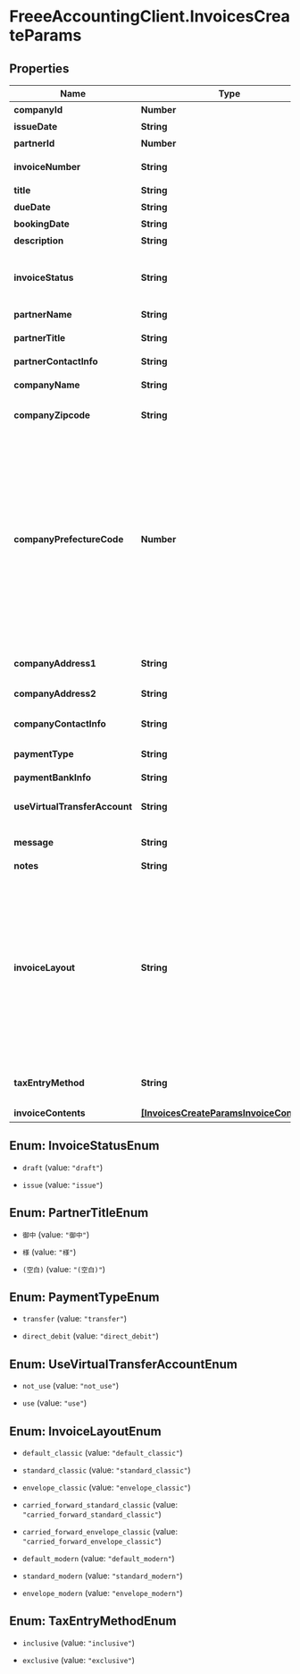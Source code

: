 # FreeeAccountingClient.InvoicesCreateParams

## Properties
Name | Type | Description | Notes
------------ | ------------- | ------------- | -------------
**companyId** | **Number** | 事業所ID | 
**issueDate** | **String** | 請求日 (yyyy-mm-dd) | [optional] 
**partnerId** | **Number** | 取引先ID | [optional] 
**invoiceNumber** | **String** | 請求書番号 (デフォルト: 自動採番されます) | [optional] 
**title** | **String** | タイトル (デフォルト: 請求書) | [optional] 
**dueDate** | **String** | 期日 (yyyy-mm-dd) | [optional] 
**bookingDate** | **String** | 売上計上日 | [optional] 
**description** | **String** | 概要 | [optional] 
**invoiceStatus** | **String** | 請求書ステータス  (draft: 下書き (デフォルト), issue: 発行(請求先WFを利用している場合はWFに乗ります)) | [optional] 
**partnerName** | **String** | 取引先名 | [optional] 
**partnerTitle** | **String** | 敬称（御中、様、(空白)の3つから選択） | [optional] 
**partnerContactInfo** | **String** | 取引先担当者名 | [optional] 
**companyName** | **String** | 事業所名 (デフォルトは事業所設定情報が補完されます) | [optional] 
**companyZipcode** | **String** | 郵便番号 (デフォルトは事業所設定情報が補完されます) | [optional] 
**companyPrefectureCode** | **Number** | 都道府県コード（0:北海道、1:青森、2:岩手、3:宮城、4:秋田、5:山形、6:福島、7:茨城、8:栃木、9:群馬、10:埼玉、11:千葉、12:東京、13:神奈川、14:新潟、15:富山、16:石川、17:福井、18:山梨、19:長野、20:岐阜、21:静岡、22:愛知、23:三重、24:滋賀、25:京都、26:大阪、27:兵庫、28:奈良、29:和歌山、30:鳥取、31:島根、32:岡山、33:広島、34:山口、35:徳島、36:香川、37:愛媛、38:高知、39:福岡、40:佐賀、41:長崎、42:熊本、43:大分、44:宮崎、45:鹿児島、46:沖縄 ) (デフォルトは事業所設定情報が補完されます) | [optional] 
**companyAddress1** | **String** | 市区町村・番地 (デフォルトは事業所設定情報が補完されます) | [optional] 
**companyAddress2** | **String** | 建物名・部屋番号など (デフォルトは事業所設定情報が補完されます) | [optional] 
**companyContactInfo** | **String** | 事業所担当者名 (デフォルトは事業所設定情報が補完されます) | [optional] 
**paymentType** | **String** | 支払方法 (振込: transfer, 引き落とし: direct_debit) | [optional] 
**paymentBankInfo** | **String** | 支払口座 | [optional] 
**useVirtualTransferAccount** | **String** | 振込専用口座の利用(利用しない: not_use(デフォルト), 利用する: use) | [optional] 
**message** | **String** | メッセージ (デフォルト: 下記の通りご請求申し上げます。) | [optional] 
**notes** | **String** | 備考 | [optional] 
**invoiceLayout** | **String** | レイアウト(default_classic: レイアウト１/クラシック (デフォルト), standard_classic: レイアウト２/クラシック, envelope_classic: 封筒１/クラシック, carried_forward_standard_classic: レイアウト３（繰越金額欄あり）/クラシック, carried_forward_envelope_classic: 封筒２（繰越金額欄あり）/クラシック, default_modern: レイアウト１/モダン, standard_modern: レイアウト２/モダン, envelope_modern: 封筒/モダン) | [optional] 
**taxEntryMethod** | **String** | 請求書の消費税計算方法(inclusive: 内税表示 (デフォルト), exclusive: 外税表示) | [optional] 
**invoiceContents** | [**[InvoicesCreateParamsInvoiceContents]**](InvoicesCreateParamsInvoiceContents.md) | 請求内容 | [optional] 


<a name="InvoiceStatusEnum"></a>
## Enum: InvoiceStatusEnum


* `draft` (value: `"draft"`)

* `issue` (value: `"issue"`)




<a name="PartnerTitleEnum"></a>
## Enum: PartnerTitleEnum


* `御中` (value: `"御中"`)

* `様` (value: `"様"`)

* `(空白)` (value: `"(空白)"`)




<a name="PaymentTypeEnum"></a>
## Enum: PaymentTypeEnum


* `transfer` (value: `"transfer"`)

* `direct_debit` (value: `"direct_debit"`)




<a name="UseVirtualTransferAccountEnum"></a>
## Enum: UseVirtualTransferAccountEnum


* `not_use` (value: `"not_use"`)

* `use` (value: `"use"`)




<a name="InvoiceLayoutEnum"></a>
## Enum: InvoiceLayoutEnum


* `default_classic` (value: `"default_classic"`)

* `standard_classic` (value: `"standard_classic"`)

* `envelope_classic` (value: `"envelope_classic"`)

* `carried_forward_standard_classic` (value: `"carried_forward_standard_classic"`)

* `carried_forward_envelope_classic` (value: `"carried_forward_envelope_classic"`)

* `default_modern` (value: `"default_modern"`)

* `standard_modern` (value: `"standard_modern"`)

* `envelope_modern` (value: `"envelope_modern"`)




<a name="TaxEntryMethodEnum"></a>
## Enum: TaxEntryMethodEnum


* `inclusive` (value: `"inclusive"`)

* `exclusive` (value: `"exclusive"`)




